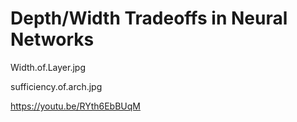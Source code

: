 # Depth/Width Tradeoffs in Neural Networks

Width.of.Layer.jpg


sufficiency.of.arch.jpg


https://youtu.be/RYth6EbBUqM
